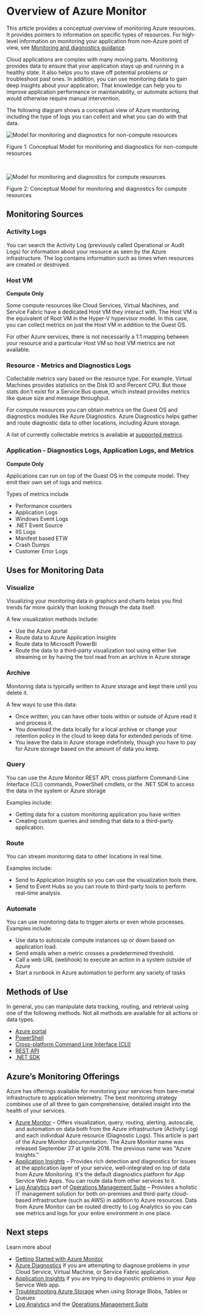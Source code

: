 <properties
    pageTitle="Azure Monitor Overview | Azure"
    description="Azure Monitor collects stats for use in alerts, webhooks, autoscale, and automation. Article also list other Microsoft monitoring options."
    author="rboucher"
    manager="carmonm"
    editor=""
    services="monitoring-and-diagnostics"
    documentationcenter="monitoring-and-diagnostics" />
<tags
    ms.assetid="1b962c74-8d36-4778-b816-a893f738f92d"
    ms.service="monitoring-and-diagnostics"
    ms.workload="na"
    ms.tgt_pltfrm="na"
    ms.devlang="na"
    ms.topic="article"
    ms.date="03/02/2017"
    wacn.date=""
    ms.author="robb" />

# Overview of Azure Monitor
This article provides a conceptual overview of monitoring Azure resources. It provides pointers to information on specific types of resources.  For high-level information on monitoring your application from non-Azure point of view, see [Monitoring and diagnostics guidance](../best-practices-monitoring.md).


Cloud applications are complex with many moving parts. Monitoring provides data to ensure that your application stays up and running in a healthy state. It also helps you to stave off potential problems or troubleshoot past ones. In addition, you can use monitoring data to gain deep insights about your application. That knowledge can help you to improve application performance or maintainability, or automate actions that would otherwise require manual intervention.

The following diagram shows a conceptual view of Azure monitoring, including the type of logs you can collect and what you can do with that data.   

![Model for monitoring and diagnostics for non-compute resources](./media/monitoring-overview/Monitoring_Azure_Resources-compute_v4.png)

Figure 1: Conceptual Model for monitoring and diagnostics for non-compute resources

<br/>

![Model for monitoring and diagnostics for compute resources](./media/monitoring-overview/Monitoring_Azure_Resources-non-compute_v4.png)

Figure 2: Conceptual Model for monitoring and diagnostics for compute resources

## Monitoring Sources
### Activity Logs
You can search the Activity Log (previously called Operational or Audit Logs) for information about your resource as seen by the Azure infrastructure. The log contains information such as times when resources are created or destroyed.  

### Host VM
**Compute Only**

Some compute resources like Cloud Services, Virtual Machines, and Service Fabric have a dedicated Host VM they interact with. The Host VM is the equivalent of Root VM in the Hyper-V hypervisor model. In this case, you can collect metrics on just the Host VM in addition to the Guest OS.  

For other Azure services, there is not necessarily a 1:1 mapping between your resource and a particular Host VM so host VM metrics are not available.

### Resource - Metrics and Diagnostics Logs
Collectable metrics vary based on the resource type. For example, Virtual Machines provides statistics on the Disk IO and Percent CPU. But those stats don't exist for a Service Bus queue, which instead provides metrics like queue size and message throughput.

For compute resources you can obtain metrics on the Guest OS and diagnostics modules like Azure Diagnostics. Azure Diagnostics helps gather and route diagnostic data to other locations, including Azure storage.

A list of currently collectable metrics is available at [supported metrics](/documentation/articles/monitoring-supported-metrics/).

### Application - Diagnostics Logs, Application Logs, and Metrics
**Compute Only**

Applications can run on top of the Guest OS in the compute model. They emit their own set of logs and metrics.

Types of metrics include

- Performance counters
- Application Logs
- Windows Event Logs
- .NET Event Source
- IIS Logs
- Manifest based ETW
- Crash Dumps
- Customer Error Logs


## Uses for Monitoring Data

### Visualize
Visualizing your monitoring data in graphics and charts helps you find trends far more quickly than looking through the data itself.  

A few visualization methods include:

- Use the Azure portal
- Route data to Azure Application Insights
- Route data to Microsoft PowerBI
- Route the data to a third-party visualization tool using either live streaming or by having the tool read from an archive in Azure storage

### Archive
Monitoring data is typically written to Azure storage and kept there until you delete it.

A few ways to use this data:

- Once written, you can have other tools within or outside of Azure read it and process it.
- You download the data locally for a local archive or change your retention policy in the cloud to keep data for extended periods of time.  
- You leave the data in Azure storage indefinitely, though you have to pay for Azure storage based on the amount of data you keep.

### Query
You can use the Azure Monitor REST API, cross platform Command-Line Interface (CLI) commands, PowerShell cmdlets, or the .NET SDK to access the data in the system or Azure storage

Examples include:

-  Getting data for a custom monitoring application you have written
-  Creating custom queries and sending that data to a third-party application.

### Route
You can stream monitoring data to other locations in real time.

Examples include:

- Send to Application Insights so you can use the visualization tools there.
- Send to Event Hubs so you can route to third-party tools to perform real-time analysis.

### Automate
You can use monitoring data to trigger alerts or even whole processes.
Examples include:

- Use data to autoscale compute instances up or down based on application load.
- Send emails when a metric crosses a predetermined threshold.
- Call a web URL (webhook) to execute an action in a system outside of Azure
- Start a runbook in Azure automation to perform any variety of tasks



## Methods of Use
In general, you can manipulate data tracking, routing, and retrieval using one of the following methods. Not all methods are available for all actions or data types.

- [Azure portal](https://portal.azure.cn)
- [PowerShell](/documentation/articles/insights-powershell-samples/)  
- [Cross-platform Command Line Interface (CLI)](/documentation/articles/insights-cli-samples/)
- [REST API](https://msdn.microsoft.com/zh-cn/library/dn931943.aspx)
- [.NET SDK](https://msdn.microsoft.com/zh-cn/library/dn802153.aspx)

## Azure’s Monitoring Offerings
Azure has offerings available for monitoring your services from bare-metal infrastructure to application telemetry. The best monitoring strategy combines use of all three to gain comprehensive, detailed insight into the health of your services.

- [Azure Monitor](http://aka.ms/azmondocs) – Offers visualization, query, routing, alerting, autoscale, and automation on data both from the Azure infrastructure (Activity Log) and each individual Azure resource (Diagnostic Logs). This article is part of the Azure Monitor documentation. The Azure Monitor name was released September 27 at Ignite 2016.  The previous name was "Azure Insights."  
- [Application Insights](https://azure.microsoft.com/documentation/services/application-insights/) – Provides rich detection and diagnostics for issues at the application layer of your service, well-integrated on top of data from Azure Monitoring. It's the default diagnostics platform for App Service Web Apps.  You can route data from other services to it.  
- [Log Analytics](/documentation/services/log-analytics/) part of [Operations Management Suite](https://www.microsoft.com/cloud-platform/operations-management-suite) – Provides a holistic IT management solution for both on-premises and third-party cloud-based infrastructure (such as AWS) in addition to Azure resources.  Data from Azure Monitor can be routed directly to Log Analytics so you can see metrics and logs for your entire environment in one place.     


## Next steps
Learn more about

- [Getting Started with Azure Monitor](/documentation/articles/monitoring-get-started/) 
- [Azure Diagnostics](/documentation/articles/azure-diagnostics/) if you are attempting to diagnose problems in your Cloud Service, Virtual Machine, or Service Fabric application.
- [Application Insights](/documentation/services/application-insights/) if you are trying to diagnostic problems in your App Service Web app.
- [Troubleshooting Azure Storage](/documentation/articles/storage-e2e-troubleshooting/) when using Storage Blobs, Tables or Queues
- [Log Analytics](/documentation/services/log-analytics/) and the [Operations Management Suite](https://www.microsoft.com/cloud-platform/operations-management-suite)
